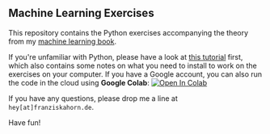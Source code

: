 ## Machine Learning Exercises

This repository contains the Python exercises accompanying the theory from my [machine learning book](https://franziskahorn.de/mlbook/ml4industry_guide.html).

If you're unfamiliar with Python, please have a look at [this tutorial](https://github.com/cod3licious/python_tutorial) first, which also contains some notes on what you need to install to work on the exercises on your computer. If you have a Google account, you can also run the code in the cloud using **Google Colab**:
[![Open In Colab](https://colab.research.google.com/assets/colab-badge.svg)](https://colab.research.google.com/github/cod3licious/ml_exercises)



If you have any questions, please drop me a line at `hey[at]franziskahorn.de`.

Have fun!
